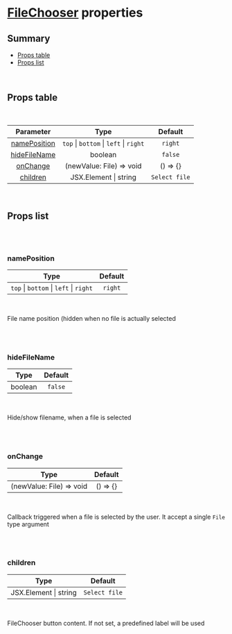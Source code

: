 # [FileChooser](index.md) properties

## Summary

- [Props table](#props-table)
- [Props list](#props-list)

<br>

## Props table

<br>

<!-- prettier-ignore -->
| <div style='text-align:center;margin:auto;'>Parameter</div> | <div style='text-align:center;margin:auto;'>Type</div> | <div style='text-align:center;margin:auto;'>Default</div> |
| ----------------------------------------------------------- | --------------------------------------------------------- | ------------------------------------------------------------- |
| <div style='text-align:center;margin:auto;'>[namePosition](#nameposition)</div> | <div style='text-align:center;margin:auto;'>`top` &#124; `bottom` &#124; `left` &#124; `right`</div> | <div style='text-align:center;margin:auto;'>`right`</div> |
| <div style='text-align:center;margin:auto;'>[hideFileName](#hidefilename)</div> | <div style='text-align:center;margin:auto;'>boolean</div> | <div style='text-align:center;margin:auto;'>`false`</div> |
| <div style='text-align:center;margin:auto;'>[onChange](#onchange)</div> | <div style='text-align:center;margin:auto;'>(newValue: File) => void</div> | <div style='text-align:center;margin:auto;'>() => {}</div> |
| <div style='text-align:center;margin:auto;'>[children](#children)</div> | <div style='text-align:center;margin:auto;'>JSX.Element &#124; string</div> | <div style='text-align:center;margin:auto;'>`Select file`</div> |

<br>

## Props list

<br>

<br>

### namePosition

<!-- prettier-ignore -->
| <div style='text-align:center;margin:auto;'>Type</div> | <div style='text-align:center;margin:auto;'>Default</div> |
| ---------------------------------------------------------- | --------------------------------------------------------- |
| <div style='text-align:center;margin:auto;'>`top` &#124; `bottom` &#124; `left` &#124; `right`</div> | <div style='text-align:center;margin:auto;'>`right`</div> |

<br>

File name position (hidden when no file is actually selected

<br>

<br>

### hideFileName

<!-- prettier-ignore -->
| <div style='text-align:center;margin:auto;'>Type</div> | <div style='text-align:center;margin:auto;'>Default</div> |
| ---------------------------------------------------------- | --------------------------------------------------------- |
| <div style='text-align:center;margin:auto;'>boolean</div> | <div style='text-align:center;margin:auto;'>`false`</div> |

<br>

Hide/show filename, when a file is selected

<br>

<br>

### onChange

<!-- prettier-ignore -->
| <div style='text-align:center;margin:auto;'>Type</div> | <div style='text-align:center;margin:auto;'>Default</div> |
| ---------------------------------------------------------- | --------------------------------------------------------- |
| <div style='text-align:center;margin:auto;'>(newValue: File) => void</div> | <div style='text-align:center;margin:auto;'>() => {}</div> |

<br>

Callback triggered when a file is selected by the user. It accept a single `File` type argument

<br>

<br>

### children

<!-- prettier-ignore -->
| <div style='text-align:center;margin:auto;'>Type</div> | <div style='text-align:center;margin:auto;'>Default</div> |
| ---------------------------------------------------------- | --------------------------------------------------------- |
| <div style='text-align:center;margin:auto;'>JSX.Element &#124; string</div> | <div style='text-align:center;margin:auto;'>`Select file`</div> |

<br>

FileChooser button content. If not set, a predefined label will be used

<br>
